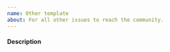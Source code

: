 ```yaml
---
name: Other template
about: For all other issues to reach the community.
---
```


#### Description

<!--
Tell us the description of the issue to improve the package.
-->
